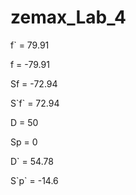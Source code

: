 # zemax_Lab_4


f\` = 79.91

f = -79.91

Sf = -72.94

S\`f\` = 72.94

D = 50

Sp = 0

D\` = 54.78

S\`p\` = -14.6
